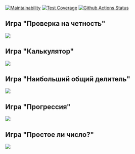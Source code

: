 [![Maintainability](https://api.codeclimate.com/v1/badges/c4a0a41eebe669999c80/maintainability)](https://codeclimate.com/github/n8creator/python-project-lvl1/maintainability)
[![Test Coverage](https://api.codeclimate.com/v1/badges/c4a0a41eebe669999c80/test_coverage)](https://codeclimate.com/github/n8creator/python-project-lvl1/test_coverage)
[![Github Actions Status](https://github.com/n8creator/python-project-lvl1/workflows/Python%20CI/badge.svg)](https://github.com/n8creator/python-project-lvl1/actions)

## Игра "Проверка на четность"
<a href="https://asciinema.org/a/Tl67SJ4pkRB4WKynyAQUQhVfV" target="_blank"><img src="https://asciinema.org/a/Tl67SJ4pkRB4WKynyAQUQhVfV.svg" /></a>

## Игра "Калькулятор"
<a href="https://asciinema.org/a/2wmvHTFfYkIIWRHg1fQjmHdad" target="_blank"><img src="https://asciinema.org/a/2wmvHTFfYkIIWRHg1fQjmHdad.svg" /></a>

## Игра "Наибольший общий делитель"
<a href="https://asciinema.org/a/2vzDy60oWHv50fsrilqRdwn91" target="_blank"><img src="https://asciinema.org/a/2vzDy60oWHv50fsrilqRdwn91.svg" /></a>

## Игра "Прогрессия"
<a href="https://asciinema.org/a/cAeoJT4E32vmh4VMjveQzl4cd" target="_blank"><img src="https://asciinema.org/a/cAeoJT4E32vmh4VMjveQzl4cd.svg" /></a>

## Игра "Простое ли число?"
<a href="https://asciinema.org/a/ngqc2PWd0D3L5erkoUn87EkWT" target="_blank"><img src="https://asciinema.org/a/ngqc2PWd0D3L5erkoUn87EkWT.svg" /></a>